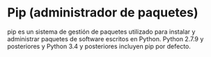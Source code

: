 # Pip (administrador de paquetes) 

pip es un sistema de gestión de paquetes utilizado para instalar y administrar paquetes de software escritos en Python. Python 2.7.9 y posteriores y Python 3.4 y posteriores incluyen pip por defecto. 

